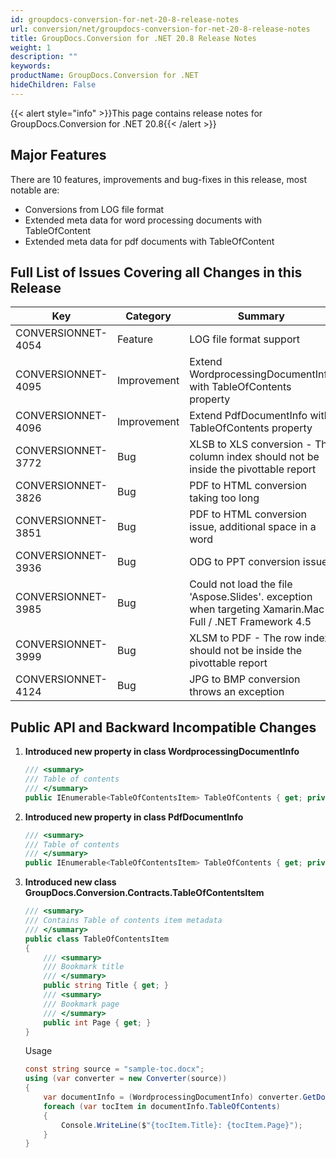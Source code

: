 ```yaml
---
id: groupdocs-conversion-for-net-20-8-release-notes
url: conversion/net/groupdocs-conversion-for-net-20-8-release-notes
title: GroupDocs.Conversion for .NET 20.8 Release Notes
weight: 1
description: ""
keywords: 
productName: GroupDocs.Conversion for .NET
hideChildren: False
---
```

{{< alert style="info" >}}This page contains release notes for GroupDocs.Conversion for .NET 20.8{{< /alert >}}

## Major Features

There are 10 features, improvements and bug-fixes in this release, most notable are:

*   Conversions from LOG file format
*   Extended meta data for word processing documents with TableOfContent
*   Extended meta data for pdf documents with TableOfContent

## Full List of Issues Covering all Changes in this Release


| Key | Category | Summary |
| --- | --- | --- |
| CONVERSIONNET-4054 | Feature     | LOG file format support |
| CONVERSIONNET-4095 | Improvement | Extend WordprocessingDocumentInfo with TableOfContents property |
| CONVERSIONNET-4096 | Improvement | Extend PdfDocumentInfo with TableOfContents property |
| CONVERSIONNET-3772 | Bug         | XLSB to XLS conversion - The column index should not be inside the pivottable report |
| CONVERSIONNET-3826 | Bug         | PDF to HTML conversion taking too long |
| CONVERSIONNET-3851 | Bug         | PDF to HTML conversion issue, additional space in a word |
| CONVERSIONNET-3936 | Bug         | ODG to PPT conversion issue |
| CONVERSIONNET-3985 | Bug         | Could not load the file \'Aspose.Slides\'. exception when targeting Xamarin.Mac Full / .NET Framework 4.5 |
| CONVERSIONNET-3999 | Bug         | XLSM to PDF - The row index should not be inside the pivottable report |
| CONVERSIONNET-4124 | Bug         | JPG to BMP conversion throws an exception |


## Public API and Backward Incompatible Changes

1.  **Introduced new property in class WordprocessingDocumentInfo**
    
    ```csharp
    /// <summary>
    /// Table of contents
    /// </summary>
    public IEnumerable<TableOfContentsItem> TableOfContents { get; private set; } 
    ```
    
2.  **Introduced new property in class PdfDocumentInfo**
    
    ```csharp
    /// <summary>
    /// Table of contents
    /// </summary>
    public IEnumerable<TableOfContentsItem> TableOfContents { get; private set; } 
    ```
    
3.  **Introduced new class GroupDocs.Conversion.Contracts.TableOfContentsItem**
    
    ```csharp
    /// <summary>
    /// Contains Table of contents item metadata
    /// </summary>
    public class TableOfContentsItem
    {
        /// <summary>
        /// Bookmark title
        /// </summary>
        public string Title { get; }
        /// <summary>
        /// Bookmark page
        /// </summary>
        public int Page { get; }
    }
    ```
    Usage
    ```csharp
    const string source = "sample-toc.docx";
    using (var converter = new Converter(source))
    {
        var documentInfo = (WordprocessingDocumentInfo) converter.GetDocumentInfo();
        foreach (var tocItem in documentInfo.TableOfContents)
        {
            Console.WriteLine($"{tocItem.Title}: {tocItem.Page}");
        }
    }
    ```
